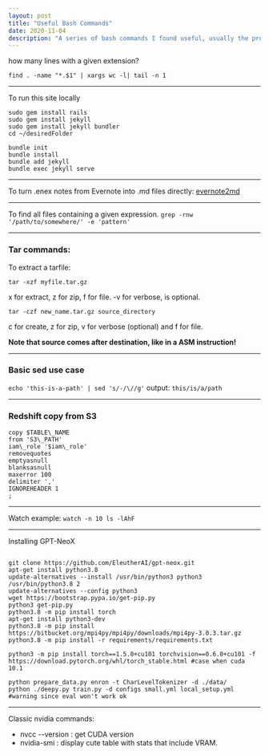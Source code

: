 ```yaml
---
layout: post
title: "Useful Bash Commands"
date: 2020-11-04
description: "A series of bash commands I found useful, usually the product of some minutes of research or tinkering."
---
```


how many lines with a given extension?

```find . -name "*.$1" | xargs wc -l| tail -n 1```

---

To run this site locally

```
sudo gem install rails
sudo gem install jekyll
sudo gem install jekyll bundler
cd ~/desiredFolder

bundle init
bundle install
bundle add jekyll
bundle exec jekyll serve
```

---

To turn .enex notes from Evernote into .md files directly: [evernote2md](https://github.com/wormi4ok/evernote2md)

---

To find all files containing a given expression. 
``` grep -rnw '/path/to/somewhere/' -e 'pattern' ```

---

### Tar commands:

To extract a tarfile:

``` tar -xzf myfile.tar.gz ```

x for extract, z for zip, f for file. -v for verbose, is optional.

``` tar -czf new_name.tar.gz source_directory ```

c for create, z for zip, v for verbose (optional) and f for file. 

**Note that source comes after destination, like in a ASM instruction!** 

---

### Basic sed use case

``` echo 'this-is-a-path' | sed 's/-/\//g' ```
output:
` this/is/a/path `

---

### Redshift copy from S3

``` 
copy $TABLE\_NAME
from 'S3\_PATH'
iam\_role '$iam\_role'
removequotes
emptyasnull
blanksasnull
maxerror 100
delimiter ','
IGNOREHEADER 1
; 
```

---

Watch example:
``` watch -n 10 ls -lAhF ```

---

Installing GPT-NeoX

```

git clone https://github.com/EleutherAI/gpt-neox.git
apt-get install python3.8
update-alternatives --install /usr/bin/python3 python3 /usr/bin/python3.8 2
update-alternatives --config python3
wget https://bootstrap.pypa.io/get-pip.py
python3 get-pip.py
python3.8 -m pip install torch
apt-get install python3-dev
python3.8 -m pip install https://bitbucket.org/mpi4py/mpi4py/downloads/mpi4py-3.0.3.tar.gz
python3.8 -m pip install -r requirements/requirements.txt

python3 -m pip install torch==1.5.0+cu101 torchvision==0.6.0+cu101 -f https://download.pytorch.org/whl/torch_stable.html #case when cuda 10.1

python prepare_data.py enron -t CharLevelTokenizer -d ./data/
python ./deepy.py train.py -d configs small.yml local_setup.yml #warning since eval won't work ok
```

---

Classic nvidia commands:

- nvcc --version : get CUDA version
- nvidia-smi : display cute table with stats that include VRAM.
